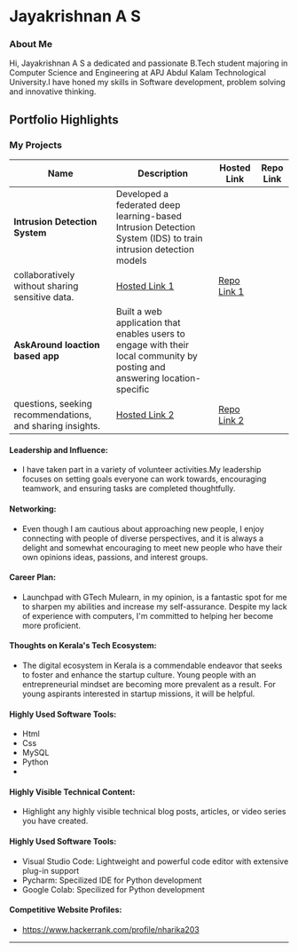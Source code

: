 # Jayakrishnan A S

### About Me
Hi, Jayakrishnan A S a dedicated and passionate B.Tech student majoring in Computer Science and Engineering at APJ Abdul Kalam Technological University.I have honed my skills in Software development, problem solving and innovative thinking.


## Portfolio Highlights

### My Projects

| Name                | Description                                                               | Hosted Link                              | Repo Link                                                      |
|---------------------|---------------------------------------------------------------------------|------------------------------------------|----------------------------------------------------------------|
| **Intrusion Detection System** | Developed a federated deep learning-based Intrusion Detection System (IDS) to train intrusion detection models
                                   collaboratively without sharing sensitive data.                                          | [Hosted Link 1](https://mindfulmee.netlify.app/)    | [Repo Link 1](https://github.com/harika-haru/MindfulMe)             |
| **AskAround loaction based app**|  Built a web application that enables users to engage with their local community by posting and answering location-specific
                                        questions, seeking recommendations, and sharing insights.                                           | [Hosted Link 2](https://harika-haru.github.io/stackup/docs/index.html)   | [Repo Link 2](https://github.com/harika-haru/stackup)             |

#### Leadership and Influence:

- I have taken part in a variety of volunteer activities.My leadership focuses on setting goals everyone can work towards, encouraging teamwork, and ensuring tasks are completed thoughtfully.

#### Networking:

- Even though I am cautious about approaching new people, I enjoy connecting with people of diverse perspectives, and it is always a delight and somewhat encouraging to meet new people who have their own opinions ideas, passions, and interest groups.

#### Career Plan:

- Launchpad with GTech Mulearn, in my opinion, is a fantastic spot for me to sharpen my abilities and increase my self-assurance. Despite my lack of experience with computers, I'm committed to helping her become more proficient.

#### Thoughts on Kerala's Tech Ecosystem:

- The digital ecosystem in Kerala is a commendable endeavor that seeks to foster and enhance the startup culture. Young people with an entrepreneurial mindset are becoming more prevalent as a result. For young aspirants interested in startup missions, it will be helpful.


#### Highly Used Software Tools:

- Html
- Css
- MySQL
- Python
- 
#### Highly Visible Technical Content:

- Highlight any highly visible technical blog posts, articles, or video series you have created.

#### Highly Used Software Tools:

- Visual Studio Code: Lightweight and powerful code editor with extensive plug-in support
- Pycharm: Specilized IDE for Python development
- Google Colab: Specilized for Python development 

#### Competitive Website Profiles:
- https://www.hackerrank.com/profile/nharika203





---
